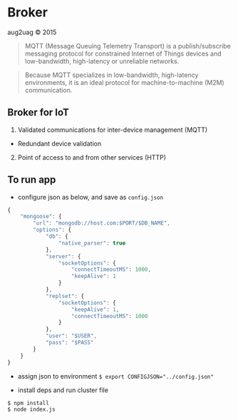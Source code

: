 # Broker
aug2uag © 2015

> MQTT (Message Queuing Telemetry Transport) is a publish/subscribe messaging protocol for constrained Internet of Things devices and low-bandwidth, high-latency or unreliable networks.

> Because MQTT specializes in low-bandwidth, high-latency environments, it is an ideal protocol for machine-to-machine (M2M) communication.

## Broker for IoT
1. Validated communications for inter-device management (MQTT)
  * Redundant device validation
2. Point of access to and from other services (HTTP)

## To run app
* configure json as below, and save as `config.json`

```javascript
{
    "mongoose": {
        "url": "mongodb://host.com:$PORT/$DB_NAME",
        "options": {
            "db": {
                "native_parser": true
            },
            "server": {
                "socketOptions": {
                    "connectTimeoutMS": 1000,
                    "keepAlive": 1
                }
            },
            "replset": {
                "socketOptions": {
                    "keepAlive": 1,
                    "connectTimeoutMS": 1000
                }
            },
            "user": "$USER",
            "pass": "$PASS"
        }
    }
}

```

* assign json to environment `$ export CONFIGJSON="../config.json"`

* install deps and run cluster file

```
$ npm install
$ node index.js
```
